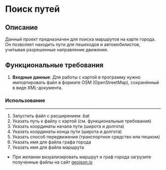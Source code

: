 # Поиск путей
## Описание
Данный проект предназначен для поиска маршрутов на карте города. 
Он позволяет находить пути для пешеходов и автомобилистов, учитывая разрешенные направление движения.

## Функциональные требования

1. **Входные данные**: Для работы с картой в программу нужно импортировать файл в формате OSM (OpenStreetMap), сохранённый в виде XML-документа.
   
### Использование
___
1. Запустить файл с расширением .bat
2. Указать путь к файлу с картой (см. функциональные требования)
3. Указать координаты начала пути (широта и долгота)
4. Указать координаты конца пути (широта и долгота)
5. Указать способ передвижения (транспортное средство или пешком)
6. Указать имя для файла графа города
7. Указать имя для файла маршрута
* При желании визуализировать маршрут и граф города загрузите полученные файлы на сайт [geojson.io](https://geojson.io/)

